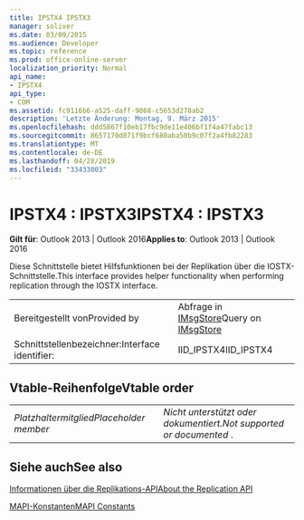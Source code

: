 ```yaml
---
title: IPSTX4 IPSTX3
manager: soliver
ms.date: 03/09/2015
ms.audience: Developer
ms.topic: reference
ms.prod: office-online-server
localization_priority: Normal
api_name:
- IPSTX4
api_type:
- COM
ms.assetid: fc9116b6-a525-daff-9068-c5653d278ab2
description: 'Letzte Änderung: Montag, 9. März 2015'
ms.openlocfilehash: ddd5867f10eb17fbc9de11e406bf1f4a47fabc13
ms.sourcegitcommit: 8657170d071f9bcf680aba50b9c07f2a4fb82283
ms.translationtype: MT
ms.contentlocale: de-DE
ms.lasthandoff: 04/28/2019
ms.locfileid: "33433003"
---
```

# <a name="ipstx4--ipstx3"></a><span data-ttu-id="b1761-103">IPSTX4 : IPSTX3</span><span class="sxs-lookup"><span data-stu-id="b1761-103">IPSTX4 : IPSTX3</span></span>

  
  
<span data-ttu-id="b1761-104">**Gilt für**: Outlook 2013 | Outlook 2016</span><span class="sxs-lookup"><span data-stu-id="b1761-104">**Applies to**: Outlook 2013 | Outlook 2016</span></span> 
  
<span data-ttu-id="b1761-105">Diese Schnittstelle bietet Hilfsfunktionen bei der Replikation über die IOSTX-Schnittstelle.</span><span class="sxs-lookup"><span data-stu-id="b1761-105">This interface provides helper functionality when performing replication through the IOSTX interface.</span></span>
  
|||
|:-----|:-----|
|<span data-ttu-id="b1761-106">Bereitgestellt von</span><span class="sxs-lookup"><span data-stu-id="b1761-106">Provided by</span></span>  <br/> |<span data-ttu-id="b1761-107">Abfrage in [IMsgStore](imsgstoreimapiprop.md)</span><span class="sxs-lookup"><span data-stu-id="b1761-107">Query on [IMsgStore](imsgstoreimapiprop.md)</span></span> <br/> |
|<span data-ttu-id="b1761-108">Schnittstellenbezeichner:</span><span class="sxs-lookup"><span data-stu-id="b1761-108">Interface identifier:</span></span>  <br/> |<span data-ttu-id="b1761-109">IID_IPSTX4</span><span class="sxs-lookup"><span data-stu-id="b1761-109">IID_IPSTX4</span></span>  <br/> |
   
## <a name="vtable-order"></a><span data-ttu-id="b1761-110">Vtable-Reihenfolge</span><span class="sxs-lookup"><span data-stu-id="b1761-110">Vtable order</span></span>

|||
|:-----|:-----|
| <span data-ttu-id="b1761-111">*Platzhaltermitglied*</span><span class="sxs-lookup"><span data-stu-id="b1761-111">*Placeholder member*</span></span>  <br/> | <span data-ttu-id="b1761-112">*Nicht unterstützt oder dokumentiert.*</span><span class="sxs-lookup"><span data-stu-id="b1761-112">*Not supported or documented*  .</span></span>  <br/> |
   
## <a name="see-also"></a><span data-ttu-id="b1761-113">Siehe auch</span><span class="sxs-lookup"><span data-stu-id="b1761-113">See also</span></span>



[<span data-ttu-id="b1761-114">Informationen über die Replikations-API</span><span class="sxs-lookup"><span data-stu-id="b1761-114">About the Replication API</span></span>](about-the-replication-api.md)
  
[<span data-ttu-id="b1761-115">MAPI-Konstanten</span><span class="sxs-lookup"><span data-stu-id="b1761-115">MAPI Constants</span></span>](mapi-constants.md)

